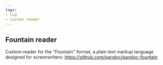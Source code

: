 ```yaml
---
tags:
- Lua
- custom reader
---
```


## Fountain reader

Custom reader for the "Fountain" format, a plain text markup language
designed for screenwriters: https://github.com/pandoc/pandoc-fountain
